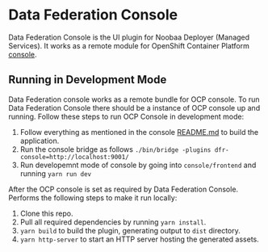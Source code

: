 # Data Federation Console

Data Federation Console is the UI plugin for Noobaa Deployer (Managed Services). It works as a remote module for OpenShift Container Platform [console](<(https://github.com/openshift/console)>).

## Running in Development Mode

Data Federation console works as a remote bundle for OCP console. To run Data Federation Console there should be a instance of OCP console up and running.
Follow these steps to run OCP Console in development mode:

1. Follow everything as mentioned in the console [README.md](https://github.com/openshift/console) to build the application.
2. Run the console bridge as follows `./bin/bridge -plugins dfr-console=http://localhost:9001/`
3. Run developemnt mode of console by going into `console/frontend` and running `yarn run dev`

After the OCP console is set as required by Data Federation Console. Performs the following steps to make it run locally:

1. Clone this repo.
2. Pull all required dependencies by running `yarn install`.
3. `yarn build` to build the plugin, generating output to `dist` directory.
4. `yarn http-server` to start an HTTP server hosting the generated assets.